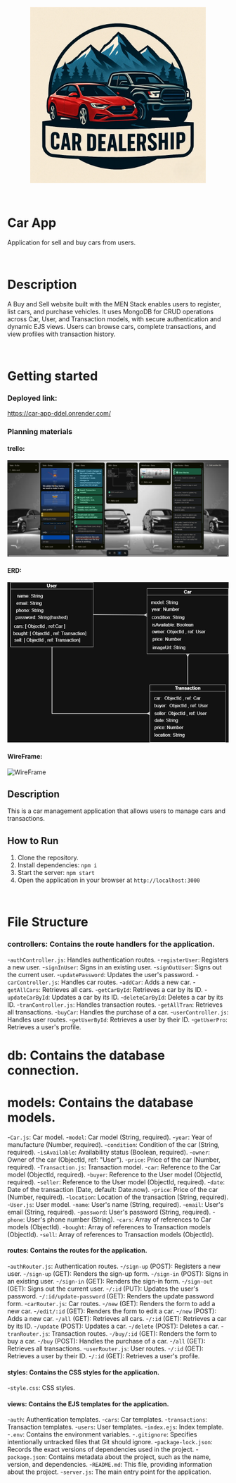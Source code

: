 <p align="center"><img style="width: 400px; height: auto;" alt="Logo" src="./images/logo.png"/></p>

<br>

# Car App

Application for sell and buy cars from users.

<br>

# Description

A Buy and Sell website built with the MEN Stack enables users to register, list cars, and purchase vehicles. It uses MongoDB for CRUD operations across Car, User, and Transaction models, with secure authentication and dynamic EJS views. Users can browse cars, complete transactions, and view profiles with transaction history.

<br>

# Getting started

### Deployed link:

https://car-app-ddel.onrender.com/ <br>

### Planning materials

#### trello:

![trello](./planning-materials/trello.png)
<br>

#### ERD:

![ERD](./planning-materials/ERD.png)
<br>

#### WireFrame:

![WireFrame](./planning-materials/WireFrame.png)

## Description

This is a car management application that allows users to manage cars and transactions.

## How to Run

1.  Clone the repository.
2.  Install dependencies: `npm i`
3.  Start the server: `npm start`
4.  Open the application in your browser at `http://localhost:3000`

<br>

# File Structure

### **controllers**: Contains the route handlers for the application.

-`authController.js`: Handles authentication routes.
-`registerUser`: Registers a new user.
-`signInUser`: Signs in an existing user.
-`signOutUser`: Signs out the current user.
-`updatePassword`: Updates the user's password.
-`carController.js`: Handles car routes.
-`addCar`: Adds a new car.
-`getAllCars`: Retrieves all cars.
-`getCarById`: Retrieves a car by its ID.
-`updateCarById`: Updates a car by its ID.
-`deleteCarById`: Deletes a car by its ID.
-`tranController.js`: Handles transaction routes.
-`getAllTran`: Retrieves all transactions.
-`buyCar`: Handles the purchase of a car.
-`userController.js`: Handles user routes.
-`getUserById`: Retrieves a user by their ID.
-`getUserPro`: Retrieves a user's profile.

# **db**: Contains the database connection. 

# **models**: Contains the database models.

-`Car.js`: Car model.
-`model`: Car model (String, required).
-`year`: Year of manufacture (Number, required).
-`condition`: Condition of the car (String, required).
-`isAvailable`: Availability status (Boolean, required).
-`owner`: Owner of the car (ObjectId, ref: "User").
-`price`: Price of the car (Number, required).
-`Transaction.js`: Transaction model.
-`car`: Reference to the Car model (ObjectId, required).
-`buyer`: Reference to the User model (ObjectId, required).
-`seller`: Reference to the User model (ObjectId, required).
-`date`: Date of the transaction (Date, default: Date.now).
-`price`: Price of the car (Number, required).
-`location`: Location of the transaction (String, required).
-`User.js`: User model.
-`name`: User's name (String, required).
-`email`: User's email (String, required).
-`password`: User's password (String, required).
-`phone`: User's phone number (String).
-`cars`: Array of references to Car models (ObjectId).
-`bought`: Array of references to Transaction models (ObjectId).
-`sell`: Array of references to Transaction models (ObjectId).

#### **routes**: Contains the routes for the application.

-`authRouter.js`: Authentication routes.
-`/sign-up` (POST): Registers a new user.
-`/sign-up` (GET): Renders the sign-up form.
-`/sign-in` (POST): Signs in an existing user.
-`/sign-in` (GET): Renders the sign-in form.
-`/sign-out` (GET): Signs out the current user.
-`/:id` (PUT): Updates the user's password.
-`/:id/update-password` (GET): Renders the update password form.
-`carRouter.js`: Car routes.
-`/new` (GET): Renders the form to add a new car.
-`/edit/:id` (GET): Renders the form to edit a car.
-`/new` (POST): Adds a new car.
-`/all` (GET): Retrieves all cars.
-`/:id` (GET): Retrieves a car by its ID.
-`/update` (POST): Updates a car.
-`/delete` (POST): Deletes a car.
-`tranRouter.js`: Transaction routes.
-`/buy/:id` (GET): Renders the form to buy a car.
-`/buy` (POST): Handles the purchase of a car.
-`/all` (GET): Retrieves all transactions.
-`userRouter.js`: User routes.
-`/:id` (GET): Retrieves a user by their ID.
-`/:id` (GET): Retrieves a user's profile.

#### **styles**: Contains the CSS styles for the application.

-`style.css`: CSS styles.

#### **views**: Contains the EJS templates for the application.

-`auth`: Authentication templates.
-`cars`: Car templates.
-`transactions`: Transaction templates.
-`users`: User templates.
-`index.ejs`: Index template.
-`.env`: Contains the environment variables.
-`.gitignore`: Specifies intentionally untracked files that Git should ignore.
-`package-lock.json`: Records the exact versions of dependencies used in the project.
-`package.json`: Contains metadata about the project, such as the name, version, and dependencies.
-`README.md`: This file, providing information about the project.
-`server.js`: The main entry point for the application.
